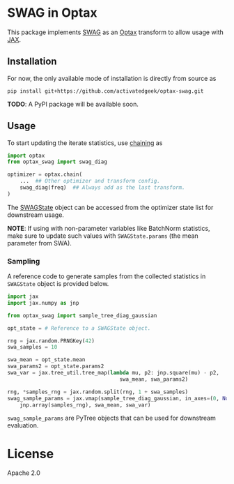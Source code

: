 # SWAG in Optax

This package implements [SWAG](https://arxiv.org/abs/1902.02476) 
as an [Optax](https://optax.readthedocs.io/) transform to allow
usage with [JAX](https://jax.readthedocs.io/).

## Installation

For now, the only available mode of installation is directly from source as
```
pip install git+https://github.com/activatedgeek/optax-swag.git
```

**TODO**: A PyPI package will be available soon.

## Usage

To start updating the iterate statistics, use [chaining](https://optax.readthedocs.io/en/latest/api.html#chain) as

```python
import optax
from optax_swag import swag_diag

optimizer = optax.chain(
    ...  ## Other optimizer and transform config.
    swag_diag(freq)  ## Always add as the last transform.
)
```

The [SWAGState](./optax_swag/transform.py#L8) object can be accessed from
the optimizer state list for downstream usage.

**NOTE**: If using with non-parameter variables like BatchNorm statistics, make sure to update such
values with `SWAGState.params` (the mean parameter from SWA).

### Sampling

A reference code to generate samples from the collected statistics
in `SWAGState` object is provided below.

```python
import jax
import jax.numpy as jnp

from optax_swag import sample_tree_diag_gaussian

opt_state = # Reference to a SWAGState object.

rng = jax.random.PRNGKey(42)
swa_samples = 10

swa_mean = opt_state.mean
swa_params2 = opt_state.params2
swa_var = jax.tree_util.tree_map(lambda mu, p2: jnp.square(mu) - p2,
                                    swa_mean, swa_params2)

rng, *samples_rng = jax.random.split(rng, 1 + swa_samples)
swag_sample_params = jax.vmap(sample_tree_diag_gaussian, in_axes=(0, None, None))(
    jnp.array(samples_rng), swa_mean, swa_var)
```

`swag_sample_params` are PyTree objects that can be used for downstream evaluation.

# License

Apache 2.0